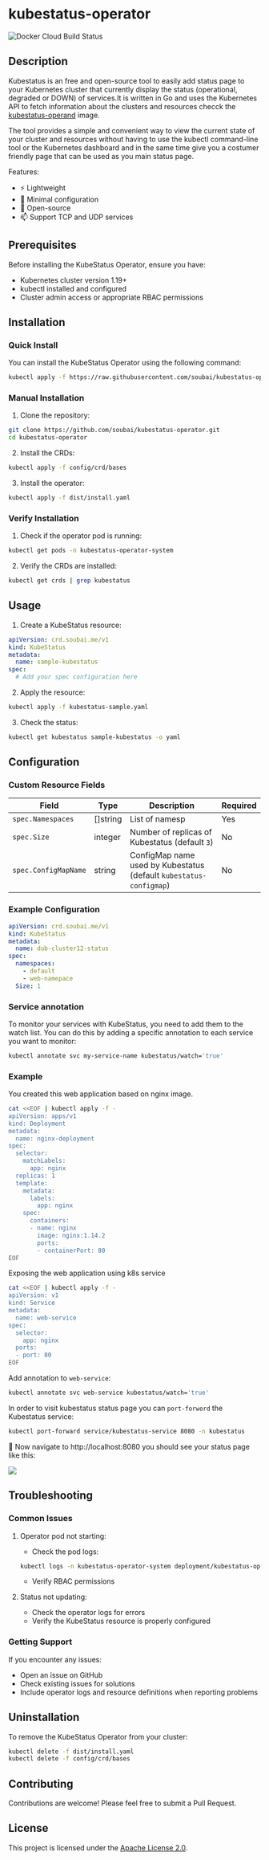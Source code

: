 # kubestatus-operator

![Docker Cloud Build Status](https://img.shields.io/docker/cloud/build/soubai/kubestatus-operator)

## Description

Kubestatus is an free and open-source tool to easily add status page to your Kubernetes cluster that currently display the status (operational, degraded or DOWN) of services.It is written in Go and uses the Kubernetes API to fetch information about the clusters and resources checck the [kubestatus-operand](https://github.com/soub4i/kubestatus-operand) image.

The tool provides a simple and convenient way to view the current state of your cluster and resources without having to use the kubectl command-line tool or the Kubernetes dashboard and in the same time give you a costumer friendly page that can be used as you main status page.

Features:

- ⚡ Lightweight
- 🔧 Minimal configuration
- 📖 Open-source
- 📫 Support TCP and UDP services


## Prerequisites

Before installing the KubeStatus Operator, ensure you have:

- Kubernetes cluster version 1.19+
- kubectl installed and configured
- Cluster admin access or appropriate RBAC permissions

## Installation

### Quick Install

You can install the KubeStatus Operator using the following command:

```bash
kubectl apply -f https://raw.githubusercontent.com/soubai/kubestatus-operator/main/dist/install.yaml
```


### Manual Installation

1. Clone the repository:
```bash
git clone https://github.com/soubai/kubestatus-operator.git
cd kubestatus-operator
```

2. Install the CRDs:
```bash
kubectl apply -f config/crd/bases
```

3. Install the operator:
```bash
kubectl apply -f dist/install.yaml
```

### Verify Installation

1. Check if the operator pod is running:
```bash
kubectl get pods -n kubestatus-operator-system
```

2. Verify the CRDs are installed:
```bash
kubectl get crds | grep kubestatus
```

## Usage

1. Create a KubeStatus resource:

```yaml
apiVersion: crd.soubai.me/v1
kind: KubeStatus
metadata:
  name: sample-kubestatus
spec:
  # Add your spec configuration here
```

2. Apply the resource:
```bash
kubectl apply -f kubestatus-sample.yaml
```

3. Check the status:
```bash
kubectl get kubestatus sample-kubestatus -o yaml
```

## Configuration

### Custom Resource Fields

| Field | Type | Description | Required |
|-------|------|-------------|-----------|
| `spec.Namespaces` | []string | List of namesp | Yes |
| `spec.Size` | integer | Number of replicas of Kubestatus (default `3`) | No |
| `spec.ConfigMapName` | string | ConfigMap name used by Kubestatus (default `kubestatus-configmap`) | No |

### Example Configuration

```yaml
apiVersion: crd.soubai.me/v1
kind: KubeStatus
metadata:
  name: dub-cluster12-status
spec:
  namespaces: 
    - default
    - web-namepace
  Size: 1
```

### Service annotation

To monitor your services with KubeStatus, you need to add them to the watch list. You can do this by adding a specific annotation to each service you want to monitor:

```sh
kubectl annotate svc my-service-name kubestatus/watch='true'
```

### Example 

You created this web application based on nginx image.

```sh
cat <<EOF | kubectl apply -f -
apiVersion: apps/v1
kind: Deployment
metadata:
  name: nginx-deployment
spec:
  selector:
    matchLabels:
      app: nginx
  replicas: 1
  template:
    metadata:
      labels:
        app: nginx
    spec:
      containers:
      - name: nginx
        image: nginx:1.14.2
        ports:
        - containerPort: 80
EOF
```

Exposing the web application using k8s service

```sh
cat <<EOF | kubectl apply -f -
apiVersion: v1
kind: Service
metadata:
  name: web-service
spec:
  selector:
    app: nginx
  ports:
  - port: 80
EOF
```

Add annotation to `web-service`:

```sh
kubectl annotate svc web-service kubestatus/watch='true'
```


In order to visit kubestatus status page you can `port-forword` the Kubestatus service:

```sh
kubectl port-forward service/kubestatus-service 8080 -n kubestatus
```

🚀 Now navigate to http://localhost:8080 you should see your status page like this:

![](./screenshots/1.png)



## Troubleshooting

### Common Issues

1. Operator pod not starting:
   - Check the pod logs:
   ```bash
   kubectl logs -n kubestatus-operator-system deployment/kubestatus-operator-controller-manager -c manager
   ```
   - Verify RBAC permissions

2. Status not updating:
   - Check the operator logs for errors
   - Verify the KubeStatus resource is properly configured

### Getting Support

If you encounter any issues:
- Open an issue on GitHub
- Check existing issues for solutions
- Include operator logs and resource definitions when reporting problems

## Uninstallation

To remove the KubeStatus Operator from your cluster:

```bash
kubectl delete -f dist/install.yaml
kubectl delete -f config/crd/bases
```

## Contributing

Contributions are welcome! Please feel free to submit a Pull Request.

## License

This project is licensed under the [Apache License 2.0](LICENSE).


